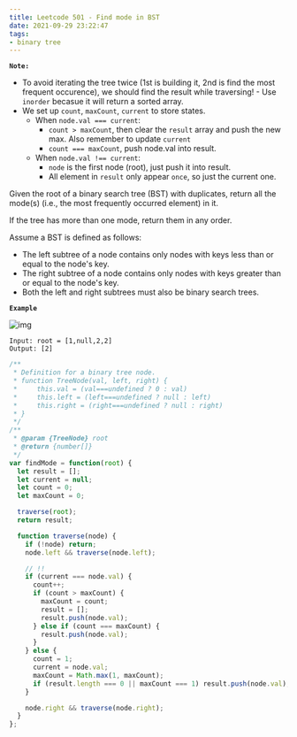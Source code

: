 ```yaml
---
title: Leetcode 501 - Find mode in BST
date: 2021-09-29 23:22:47
tags:
- binary tree
---
```

**`Note:`**
- To avoid iterating the tree twice (1st is building it, 2nd is find the most frequent occurence), we should find the result while traversing! - Use `inorder` becasue it will return a sorted array.
- We set up `count`, `maxCount`, `current` to store states.
  - When `node.val === current`:
    - `count > maxCount`, then clear the `result` array and push the new max. Also remember to update `current`
    - `count === maxCount`, push node.val into result.
  - When `node.val !== current`:
    - `node` is the first node (root), just push it into result.
    - All element in `result` only appear `once`, so just the current one. 

Given the root of a binary search tree (BST) with duplicates, return all the mode(s) (i.e., the most frequently occurred element) in it.

If the tree has more than one mode, return them in any order.

Assume a BST is defined as follows:

- The left subtree of a node contains only nodes with keys less than or equal to the node's key.
- The right subtree of a node contains only nodes with keys greater than or equal to the node's key.
- Both the left and right subtrees must also be binary search trees.

**`Example`**

![img](https://assets.leetcode.com/uploads/2021/03/11/mode-tree.jpg)
```
Input: root = [1,null,2,2]
Output: [2]
```

```javascript
/**
 * Definition for a binary tree node.
 * function TreeNode(val, left, right) {
 *     this.val = (val===undefined ? 0 : val)
 *     this.left = (left===undefined ? null : left)
 *     this.right = (right===undefined ? null : right)
 * }
 */
/**
 * @param {TreeNode} root
 * @return {number[]}
 */
var findMode = function(root) {
  let result = [];
  let current = null;
  let count = 0;
  let maxCount = 0;

  traverse(root);
  return result;

  function traverse(node) {
    if (!node) return;
    node.left && traverse(node.left);

    // !!
    if (current === node.val) {
      count++;
      if (count > maxCount) {
        maxCount = count;
        result = [];
        result.push(node.val);
      } else if (count === maxCount) {
        result.push(node.val);
      }
    } else {
      count = 1;
      current = node.val;
      maxCount = Math.max(1, maxCount);
      if (result.length === 0 || maxCount === 1) result.push(node.val);
    }

    node.right && traverse(node.right);
  }
};
```